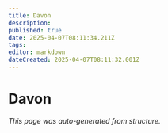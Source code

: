 ```yaml
---
title: Davon
description: 
published: true
date: 2025-04-07T08:11:34.211Z
tags: 
editor: markdown
dateCreated: 2025-04-07T08:11:32.001Z
---
```


# Davon

*This page was auto-generated from structure.*